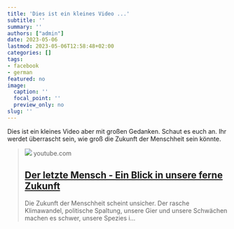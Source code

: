 ```yaml
---
title: 'Dies ist ein kleines Video ...'
subtitle: ''
summary: ''
authors: ["admin"]
date: 2023-05-06
lastmod: 2023-05-06T12:58:48+02:00
categories: []
tags:
- facebook
- german
featured: no
image:
  caption: ''
  focal_point: ''
  preview_only: no
slug: ''
---
```

Dies ist ein kleines Video aber mit großen Gedanken. Schaut es euch an. Ihr werdet überrascht sein, wie groß die Zukunft der Menschheit sein könnte.
> [![](https://i.ytimg.com/vi/3ICfs-XMp0s/maxresdefault.jpg)](https://www.youtube.com/watch?v=3ICfs-XMp0s)
> youtube.com
> ## [Der letzte Mensch - Ein Blick in unsere ferne Zukunft](https://www.youtube.com/watch?v=3ICfs-XMp0s)
>
>Die Zukunft der Menschheit scheint unsicher. Der rasche Klimawandel, politische Spaltung, unsere Gier und unsere Schwächen machen es schwer, unsere Spezies i...


